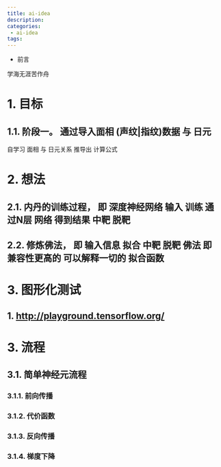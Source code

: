 ```yaml
---
title: ai-idea
description:
categories:
 - ai-idea
tags:
---
```


- 前言

学海无涯苦作舟

# 1. 目标

## 1.1. 阶段一。 通过导入面相 (声纹|指纹)数据 与 日元

自学习 面相 与 日元关系 推导出 计算公式


# 2. 想法

## 2.1. 内丹的训练过程， 即 深度神经网络 输入 训练 通过N层 网络 得到结果 中靶 脱靶

## 2.2. 修炼佛法， 即 输入信息 拟合  中靶 脱靶 佛法 即 兼容性更高的 可以解释一切的 拟合函数

# 3. 图形化测试

## 1. http://playground.tensorflow.org/

# 3. 流程

## 3.1. 简单神经元流程

### 3.1.1. 前向传播

### 3.1.2. 代价函数 

### 3.1.3. 反向传播

### 3.1.4. 梯度下降